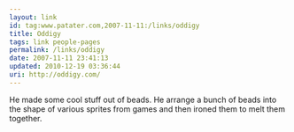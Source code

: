 ```yaml
---
layout: link
id: tag:www.patater.com,2007-11-11:/links/oddigy
title: Oddigy
tags: link people-pages
permalink: /links/oddigy
date: 2007-11-11 23:41:13
updated: 2010-12-19 03:36:44
uri: http://oddigy.com/
---
```

He made some cool stuff out of beads. He arrange a bunch of beads into the
shape of various sprites from games and then ironed them to melt them together.
